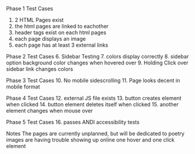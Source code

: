 Phase 1 Test Cases
1. 2 HTML Pages exist
2. the html pages are linked to eachother
3. header tags exist on each html pages
4. each page displays an image
5. each page has at least 3 external links

Phase 2 Test Cases
6. Sidebar Testing
7. colors display correctly
8. sidebar option background color changes when hovered over
9. Holding Click over sidebar link changes colors

Phase 3 Test Cases
10. No mobile sidescrolling
11. Page looks decent in mobile format

Phase 4 Test Cases
12. external JS file exists
13. button creates element when clicked
14. button element deletes itself when clicked
15. another element changes when mouse over

Phase 5 Test Cases
16. passes ANDI accessibility tests


Notes
The pages are currently unplanned, but will be dedicated to poetry
images are having trouble showing up online
one hover and one click element
